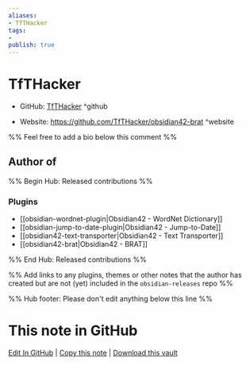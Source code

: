 ```yaml
---
aliases:
- TfTHacker
tags:
- 
publish: true
---
```


# TfTHacker

- GitHub: [TfTHacker](https://github.com/TfTHacker/) ^github
<!-- - Discord: `@` ^discord-->
- Website: <https://github.com/TfTHacker/obsidian42-brat> ^website
<!-- - [[Publish sites|Publish site]]: ^publish-->

%% Feel free to add a bio below this comment %%


## Author of

%% Begin Hub: Released contributions %%
### Plugins
- [[obsidian-wordnet-plugin|Obsidian42 - WordNet Dictionary]]
- [[obsidian-jump-to-date-plugin|Obsidian42 - Jump-to-Date]]
- [[obsidian42-text-transporter|Obsidian42 - Text Transporter]]
- [[obsidian42-brat|Obsidian42 - BRAT]]

%% End Hub: Released contributions %%

%% Add links to any plugins, themes or other notes that the author has created but are not (yet) included in the `obsidian-releases` repo %%

<!--
### Unlisted plugins
-->

<!--
### Others
-->

<!--
## Sponsor this author

- [[GitHub sponsors]]: [Sponsor @TfTHacker on GitHub Sponsors](https://github.com/sponsors/TfTHacker) ^github-sponsor
- [[Buy me a coffee]]: ^buy-me-a-coffee
- [[PayPal]]: ^paypal
- [[Patreon]]: ^patreon

-->

<!--
## Follow this author
-->

<!-- - [[YouTube Channels|On YouTube]]: <https://> ^youtube-->
<!-- - Twitter: <https://> ^twitter-->
<!-- - ... -->

%% Hub footer: Please don't edit anything below this line %%

# This note in GitHub

<span class="git-footer">[Edit In GitHub](https://github.dev/obsidian-community/obsidian-hub/blob/main/01%20-%20Community/People/TfTHacker.md "git-hub-edit-note") | [Copy this note](https://raw.githubusercontent.com/obsidian-community/obsidian-hub/main/01%20-%20Community/People/TfTHacker.md "git-hub-copy-note") | [Download this vault](https://github.com/obsidian-community/obsidian-hub/archive/refs/heads/main.zip "git-hub-download-vault") </span>
